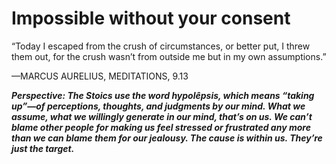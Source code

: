 # Impossible without your consent

“Today I escaped from the crush of circumstances, or better put, I threw them out, for the crush wasn’t from outside me but in my own assumptions.”

—MARCUS AURELIUS, MEDITATIONS, 9.13

***Perspective: The Stoics use the word hypolêpsis, which means “taking up”—of perceptions, thoughts, and judgments by our mind. What we assume, what we willingly generate in our mind, that’s on us. We can’t blame other people for making us feel stressed or frustrated any more than we can blame them for our jealousy. The cause is within us. They’re just the target.***